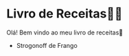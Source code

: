 # Livro de Receitas:man_cook:

Olá! Bem vindo ao meu livro de receitas:wave:

- Strogonoff de Frango



